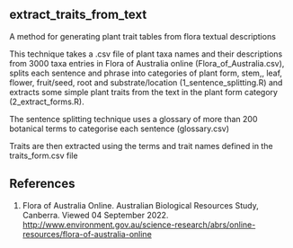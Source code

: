 ## extract_traits_from_text

A method for generating plant trait tables from flora textual descriptions

This technique takes a .csv file of plant taxa names and their descriptions from 3000 taxa entries in Flora of Australia online (Flora_of_Australia.csv), splits each sentence and phrase into categories of plant form, stem,, leaf, flower, fruit/seed, root and substrate/location (1_sentence_splitting.R) and extracts some simple plant traits from the text in the plant form category (2_extract_forms.R). 

The sentence splitting technique uses a glossary of more than 200 botanical terms to categorise each sentence (glossary.csv)

Traits are then extracted using the terms and trait names defined in the traits_form.csv file


## References
1. Flora of Australia Online. Australian Biological Resources Study, Canberra. Viewed 04 September 2022.
http://www.environment.gov.au/science-research/abrs/online-resources/flora-of-australia-online

